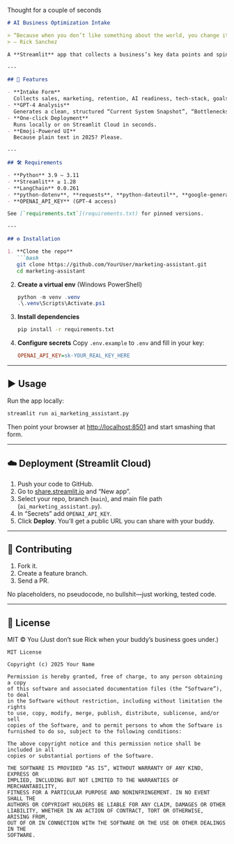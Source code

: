 Thought for a couple of seconds


````markdown
# AI Business Optimization Intake

> “Because when you don’t like something about the world, you change it… or at least make a fancy form so it looks like you did.”  
> — Rick Sanchez

A **Streamlit** app that collects a business’s key data points and spins up a strategic AI & automation roadmap via OpenAI’s GPT-4. Perfect for testing your consulting chops or impressing your buddy with your AI overlord’s brilliance.

---

## 🚀 Features

- **Intake Form**  
  Collects sales, marketing, retention, AI readiness, tech-stack, goals & timeline.
- **GPT-4 Analysis**  
  Generates a clean, structured “Current System Snapshot”, “Bottlenecks”, “AI Opportunities” and “Next Steps”.
- **One-click Deployment**  
  Runs locally or on Streamlit Cloud in seconds.
- **Emoji-Powered UI**  
  Because plain text in 2025? Please.

---

## 🛠️ Requirements

- **Python** 3.9 – 3.11  
- **Streamlit** ≥ 1.28  
- **LangChain** 0.0.261  
- **python-dotenv**, **requests**, **python-dateutil**, **google-generative-ai**  
- **OPENAI_API_KEY** (GPT-4 access)

See [`requirements.txt`](requirements.txt) for pinned versions.

---

## ⚙️ Installation

1. **Clone the repo**  
   ```bash
   git clone https://github.com/YourUser/marketing-assistant.git
   cd marketing-assistant
````

2. **Create a virtual env** (Windows PowerShell)

   ```powershell
   python -m venv .venv
   .\.venv\Scripts\Activate.ps1
   ```

3. **Install dependencies**

   ```bash
   pip install -r requirements.txt
   ```

4. **Configure secrets**
   Copy `.env.example` to `.env` and fill in your key:

   ```ini
   OPENAI_API_KEY=sk-YOUR_REAL_KEY_HERE
   ```

---

## ▶️ Usage

Run the app locally:

```bash
streamlit run ai_marketing_assistant.py
```

Then point your browser at [http://localhost:8501](http://localhost:8501) and start smashing that form.

---

## ☁️ Deployment (Streamlit Cloud)

1. Push your code to GitHub.
2. Go to [share.streamlit.io](https://share.streamlit.io/) and “New app”.
3. Select your repo, branch (`main`), and main file path (`ai_marketing_assistant.py`).
4. In “Secrets” add `OPENAI_API_KEY`.
5. Click **Deploy**.
   You’ll get a public URL you can share with your buddy.

---

## 🤝 Contributing

1. Fork it.
2. Create a feature branch.
3. Send a PR.

No placeholders, no pseudocode, no bullshit—just working, tested code.

---

## 📝 License

MIT © You
(Just don’t sue Rick when your buddy’s business goes under.)

```
MIT License

Copyright (c) 2025 Your Name

Permission is hereby granted, free of charge, to any person obtaining a copy
of this software and associated documentation files (the “Software”), to deal
in the Software without restriction, including without limitation the rights
to use, copy, modify, merge, publish, distribute, sublicense, and/or sell
copies of the Software, and to permit persons to whom the Software is
furnished to do so, subject to the following conditions:

The above copyright notice and this permission notice shall be included in all
copies or substantial portions of the Software.

THE SOFTWARE IS PROVIDED “AS IS”, WITHOUT WARRANTY OF ANY KIND, EXPRESS OR
IMPLIED, INCLUDING BUT NOT LIMITED TO THE WARRANTIES OF MERCHANTABILITY,
FITNESS FOR A PARTICULAR PURPOSE AND NONINFRINGEMENT. IN NO EVENT SHALL THE
AUTHORS OR COPYRIGHT HOLDERS BE LIABLE FOR ANY CLAIM, DAMAGES OR OTHER
LIABILITY, WHETHER IN AN ACTION OF CONTRACT, TORT OR OTHERWISE, ARISING FROM,
OUT OF OR IN CONNECTION WITH THE SOFTWARE OR THE USE OR OTHER DEALINGS IN THE
SOFTWARE.

